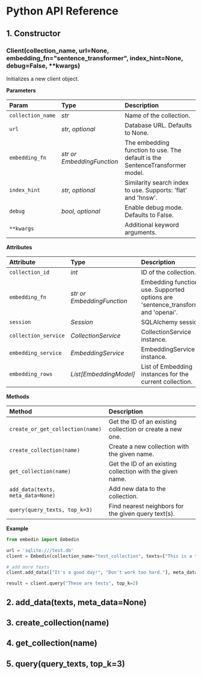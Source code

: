 # Python API Reference

## 1. Constructor

### Client(collection_name, url=None, embedding_fn="sentence_transformer", index_hint=None, debug=False, **kwargs)

Initializes a new client object.

__Parameters__

| Param              | Type                          | Description                                                                 |
|:-------------------|:------------------------------|:----------------------------------------------------------------------------|
| `collection_name`  | _str_                         | Name of the collection.                                                     |
| `url`              | _str, optional_               | Database URL. Defaults to None.                                              |
| `embedding_fn`     | _str or EmbeddingFunction_    | The embedding function to use. The default is the SentenceTransformer model. |
| `index_hint`       | _str, optional_               | Similarity search index to use. Supports: 'flat' and 'hnsw'.                |
| `debug`            | _bool, optional_              | Enable debug mode. Defaults to False.                                        |
| `**kwargs`         |                               | Additional keyword arguments.                                               |

__Attributes__

| Attribute              | Type                         | Description                                                                 |
|:-----------------------|:-----------------------------|:----------------------------------------------------------------------------|
| `collection_id`        | _int_                        | ID of the collection.                                                        |
| `embedding_fn`         | _str or EmbeddingFunction_    | Embedding function to use. Supported options are 'sentence_transformer' and 'openai'. |
| `session`              | _Session_                    | SQLAlchemy session.                                                          |
| `collection_service`   | _CollectionService_          | CollectionService instance.                                                  |
| `embedding_service`    | _EmbeddingService_           | EmbeddingService instance.                                                   |
| `embedding_rows`       | _List[EmbeddingModel]_       | List of Embedding instances for the current collection.                      |

__Methods__

| Method                  | Description                                                                 |
|:------------------------|:----------------------------------------------------------------------------|
| `create_or_get_collection(name)` | Get the ID of an existing collection or create a new one.              |
| `create_collection(name)`        | Create a new collection with the given name.                           |
| `get_collection(name)`           | Get the ID of an existing collection with the given name.              |
| `add_data(texts, meta_data=None)` | Add new data to the collection.                                        |
| `query(query_texts, top_k=3)`     | Find nearest neighbors for the given query text(s).                     |

__Example__

```py
from embedin import Embedin

url = 'sqlite:///test.db'
client = Embedin(collection_name="test_collection", texts=["This is a test", "Hello world!"], url=url)

# add more texts
client.add_data(["It's a good day!", "Don't work too hard."], meta_data=[{"source": "abc"}, {"source": "efg"}])

result = client.query("These are tests", top_k=2)
```

## 2. add_data(texts, meta_data=None)

## 3. create_collection(name)

## 4. get_collection(name)

## 5. query(query_texts, top_k=3)